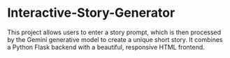 # Interactive-Story-Generator
This project allows users to enter a story prompt, which is then processed by the Gemini generative model to create a unique short story. It combines a Python Flask backend with a beautiful, responsive HTML frontend.
